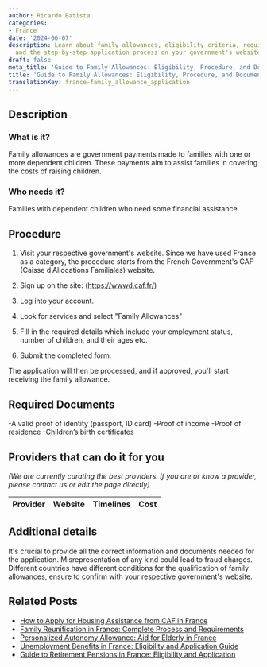 ```yaml
---
author: Ricardo Batista
categories:
- France
date: '2024-06-07'
description: Learn about family allowances, eligibility criteria, required documents,
  and the step-by-step application process on your government's website.
draft: false
meta_title: 'Guide to Family Allowances: Eligibility, Procedure, and Documents'
title: 'Guide to Family Allowances: Eligibility, Procedure, and Documents'
translationKey: france-family_allowance_application
---
```


## Description
### What is it?
Family allowances are government payments made to families with one or more dependent children. These payments aim to assist families in covering the costs of raising children.

### Who needs it?
Families with dependent children who need some financial assistance.

## Procedure
1. Visit your respective government's website. Since we have used France as a category, the procedure starts from the French Government's CAF (Caisse d'Allocations Familiales) website.
2. Sign up on the site: (https://wwwd.caf.fr/)

3. Log into your account. 

4. Look for services and select "Family Allowances" 

5. Fill in the required details which include your employment status, number of children, and their ages etc. 

6. Submit the completed form.

The application will then be processed, and if approved, you'll start receiving the family allowance.

## Required Documents
-A valid proof of identity (passport, ID card)
-Proof of income
-Proof of residence
-Children’s birth certificates

## Providers that can do it for you

_(We are currently curating the best providers. If you are or know a provider, please contact us or edit the page directly)_

| Provider        |     Website     |     Timelines    |       Cost      |
| --------------- | --------------- |  :-------------: | :-------------: |

## Additional details
It's crucial to provide all the correct information and documents needed for the application. Misrepresentation of any kind could lead to fraud charges. Different countries have different conditions for the qualification of family allowances, ensure to confirm with your respective government's website.



## Related Posts

- [How to Apply for Housing Assistance from CAF in France](https://tramitit.com/guides/france/housing_assistance_application/)
- [Family Reunification in France: Complete Process and Requirements](https://tramitit.com/guides/france/family_reunification_application/)
- [Personalized Autonomy Allowance: Aid for Elderly in France](https://tramitit.com/guides/france/application_for_personalized_autonomy_allowance_(apa)/)
- [Unemployment Benefits in France: Eligibility and Application Guide](https://tramitit.com/guides/france/unemployment_benefit_application/)
- [Guide to Retirement Pensions in France: Eligibility and Application](https://tramitit.com/guides/france/retirement_pension_application/)